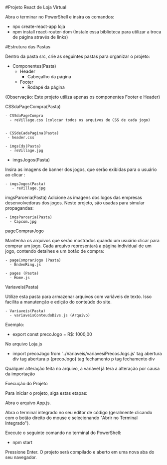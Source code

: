 #Projeto React de Loja Virtual

  Abra o terminar no PowerShell e insira os comandos:

- npx create-react-app loja
- npm install react-router-dom (Instale essa biblioteca para utilizar a troca de página através de links)


#Estrutura das Pastas

Dentro da pasta src, crie as seguintes pastas para organizar o projeto:

- Componentes(Pasta)
   - Header
     - Cabeçalho da página
   - Footer
      - Rodapé da página

(Observação: Este projeto utiliza apenas os componentes Footer e Header)

CSSdaPageCompra(Pasta)

    - CSSdaPageCompra
      - reVillage.css (colocar todos os arquivos de CSS de cada jogo)


    - CSSdeCadaPagina(Pasta)
     - header.css

    - imgsCds(Pasta)
      - reVillage.jpg

- imgsJogos(Pasta)

Insira as imagens de banner dos jogos, que serão exibidas para o usuário ao clicar :

    - imgsJogos(Pasta)
       - reVillage.jpg
    
  
  imgsParceria(Pasta) 
  Adicione as imagens dos logos das empresas desenvolvedoras dos jogos. Neste projeto, são usadas para simular propagandas:
  
    - imgsParceria(Pasta)
      - Capcom.jpg

pageComprarJogo

Mantenha os arquivos que serão mostrados quando um usuário clicar para comprar um jogo. Cada arquivo representará a página individual de um jogo, contendo detalhes e um botão de compra:

    - pageComprarJogo (Pasta)
      - EndenRing.js

    - pages (Pasta)
      - Home.js
     
   Variaveis(Pasta)

Utilize esta pasta para armazenar arquivos com variáveis de texto. Isso facilita a manutenção e edição do conteúdo do site.

    - Variaveis(Pasta)
      - variaveisConteudoDivs.js (Arquivo)

Exemplo:
  - export const precoJogo = R$: 1000,00

No arquivo Loja.js
  - import precoJogo from '../Variaveis/variavesiPrecosJogs.js'
    tag abertura div
        tag abertura p
            {precoJogo}
        tag fechamento p
    tag fechamento div

Qualquer alteração feita no arquivo, a variável já tera a alteração por causa da importação

Execução do Projeto

Para iniciar o projeto, siga estas etapas:

Abra o arquivo App.js.

Abra o terminal integrado no seu editor de código (geralmente clicando com o botão direito do mouse e selecionando "Abrir no Terminal Integrado").

Execute o seguinte comando no terminal do PowerShell:
  - npm start

Pressione Enter. O projeto será compilado e aberto em uma nova aba do seu navegador.
